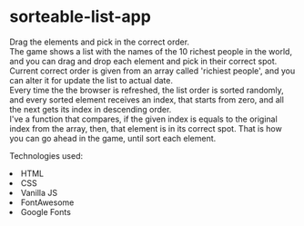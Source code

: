 # sorteable-list-app
Drag the elements and pick in the correct order. <br>
The game shows a list with the names of the 10 richest people in the world, and you can drag and drop each element and pick in their correct spot. <br>
Current correct order is given from an array called 'richiest people', and you can alter it for update the list to actual date. <br>
Every time the the browser is refreshed, the list order is sorted randomly, and every sorted element receives an index, that starts from zero, and all the next gets its index in descending order. <br>
I've a function that compares, if the given index is equals to the original index from the array, then, that element is in its correct spot. That is how you can go ahead in the game, until sort each element.

Technologies used:
<li>HTML</li>
<li>CSS</li>
<li>Vanilla JS</li>
<li>FontAwesome</li>
<li>Google Fonts</li>

